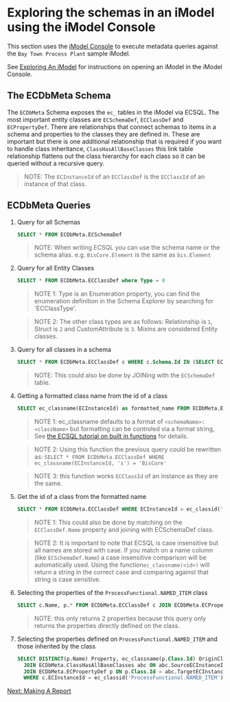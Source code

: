 # Exploring the schemas in an iModel using the iModel Console

This section uses the [iModel Console](https://imodelconsole.bentley.com) to execute metadata queries against the `Bay Town Process Plant` sample iModel.

See [Exploring An iModel](ExploringAniModel.md) for instructions on opening an iModel in the iModel Console.

## The ECDbMeta Schema

The `ECDbMeta` Schema exposes the `ec_` tables in the iModel via ECSQL.  The most important entity classes are `ECSchemaDef`, `ECClassDef` and `ECPropertyDef`.  There are relationships that connect schemas to items in a schema and properties to the classes they are defined in.  These are important but there is one additional relationship that is required if you want to handle class inheritance, `ClassHasAllBaseClasses` this link table relationship flattens out the class hierarchy for each class so it can be queried without a recursive query.

  > NOTE: The `ECInstanceId` of an `ECClassDef` is the `ECClassId` of an instance of that class.

## ECDbMeta Queries

1. Query for all Schemas

    ```SQL
    SELECT * FROM ECDbMeta.ECSchemaDef
    ```

    > NOTE: When writing ECSQL you can use the schema name or the schema alias.  e.g. `BisCore.Element` is the same as `bis.Element`

1. Query for all Entity Classes

    ```SQL
    SELECT * FROM ECDbMeta.ECClassDef where Type = 0
    ```

    > NOTE 1: Type is an Enumeration property, you can find the enumeration definition in the Schema Explorer by searching for 'ECClassType'.

    > NOTE 2: The other class types are as follows: Relationship is `1`, Struct is `2` and CustomAttribute is `3`.  Mixins are considered Entity classes.

1. Query for all classes in a schema

    ```SQL
    SELECT * FROM ECDbMeta.ECClassDef c WHERE c.Schema.Id IN (SELECT ECInstanceId FROM ECDbMeta.ECSchemaDef WHERE Name = 'BisCore')
    ```

    > NOTE: This could also be done by JOINing with the `ECSchemaDef` table.

1. Getting a formatted class name from the id of a class

    ```SQL
    SELECT ec_classname(ECInstanceId) as formatted_name FROM ECDbMeta.ECClassDef
    ```

    > NOTE 1: ec_classname defaults to a format of `<schemaName>:<className>` but formatting can be controled via a format string, See [the ECSQL tutorial on built in functions](https://www.itwinjs.org/learning/ecsqltutorial/builtinfunctions/) for details.

    > NOTE 2: Using this function the previous query could be rewritten as: `SELECT * FROM ECDbMeta.ECClassDef WHERE ec_classname(ECInstanceId, 's') = 'BisCore'`

    > NOTE 3: this function works `ECClassId` of an instance as they are the same.

1. Get the id of a class from the formatted name

    ```SQL
    SELECT * FROM ECDbMeta.ECClassDef WHERE ECInstanceId = ec_classid('bis.element')
    ```

    > NOTE 1: This could also be done by matching on the `ECClassDef.Name` property and joining with ECSchemaDef class.

    > NOTE 2: It is important to note that ECSQL is case insensitive but all names are stored with case.  If you match on a name column (like `ECSchemaDef.Name`) a case insensitive comparison will be automatically used.  Using the function`ec_classname(<id>)` will return a string in the correct case and comparing against that string is case sensitive.

1. Selecting the properties of the `ProcessFunctional.NAMED_ITEM` class

    ```SQL
    SELECT c.Name, p.* FROM ECDbMeta.ECClassDef c JOIN ECDbMeta.ECPropertyDef p ON p.Class.Id = c.ECInstanceId WHERE c.ECInstanceId = ec_classid('ProcessFunctional.NAMED_ITEM')
    ```

    > NOTE: this only returns 2 properties because this query only returns the properties directly defined on the class.

1. Selecting the properties defined on `ProcessFunctional.NAMED_ITEM` and those inherited by the class

    ```SQL
    SELECT DISTINCT(p.Name) Property, ec_classname(p.Class.Id) OriginClass FROM ECDbMeta.ECClassDef c 
      JOIN ECDbMeta.ClassHasAllBaseClasses abc ON abc.SourceECInstanceId = c.ECInstanceId 
      JOIN ECDbMeta.ECPropertyDef p ON p.Class.Id = abc.TargetECInstanceId 
      WHERE c.ECInstanceId = ec_classid('ProcessFunctional.NAMED_ITEM')
    ```

[Next: Making A Report](MakingAReport.md)
